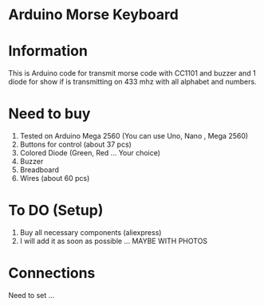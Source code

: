 # Arduino Morse Keyboard
# Information
This is Arduino code for transmit morse code with CC1101 and buzzer and 1 diode for show if is transmitting on 433 mhz with all alphabet and numbers.
 
# Need to buy
1. Tested on Arduino Mega 2560 (You can use Uno, Nano , Mega 2560)
2. Buttons for control (about 37 pcs)
3. Colored Diode (Green, Red ... Your choice)
4. Buzzer
5. Breadboard
6. Wires (about 60 pcs)

# To DO (Setup)
1. Buy all necessary components (aliexpress)
2. I will add it as soon as possible ... MAYBE WITH PHOTOS

# Connections
Need to set ...
